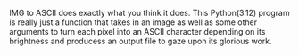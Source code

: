 IMG to ASCII does exactly what you think it does.
This Python(3.12) program is really just a function that takes in an image as well as some other arguments to turn each pixel into an ASCII character depending on its brightness and producess an output file to gaze upon its glorious work.
